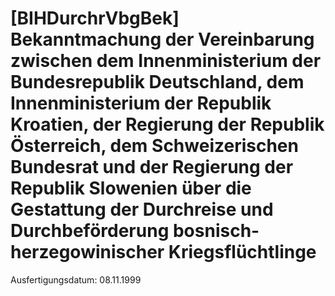 # [BIHDurchrVbgBek] Bekanntmachung der Vereinbarung zwischen dem Innenministerium der Bundesrepublik Deutschland, dem Innenministerium der Republik Kroatien, der Regierung der Republik Österreich, dem Schweizerischen Bundesrat und der Regierung der Republik Slowenien über die Gestattung der Durchreise und Durchbeförderung bosnisch-herzegowinischer Kriegsflüchtlinge

Ausfertigungsdatum: 08.11.1999

 